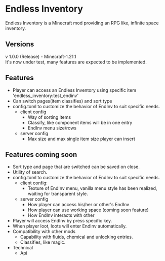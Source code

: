 
Endless Inventory
=========

Endless Inventory is a Minecraft mod providing an RPG like, infinite space inventory.

Versions
----

v 1.0.0 (Release) - Minecraft-1.21.1  
It's now under test, many features are expected to be implemented.

Features
-----
+ Player can access an Endless Inventory using specific item 'endless_inventory:test_endinv'
+ Can switch pages(item classifies) and sort type
+ config.toml to customize the behavior of EndInv to suit specific needs.
  + client config
    + Way of sorting items
    + Classify, like component items will be in one entry
    + EndInv menu size/rows
  + server config
    + Max size and max single item size player can insert

Features coming soon
----
+ Sort type and page that are switched can be saved on close.
+ Utility of search.
+ config.toml to customize the behavior of EndInv to suit specific needs.
  + client config:
    + Texture of EndInv menu, vanilla menu style has been realized, waiting for transparent style.
  + server config
    + How player can access his/her or other's EndInv
    + How player can use working space (coming soon feature)
    + How EndInv interacts with other
+ Player will access EndInv by press specific key.
+ When player loot, loots will enter EndInv automatically.
+ Compatibility with other mods
  + Capability with fluids, chemical and unlocking entries.
  + Classifies, like magic.
+ Technical
  + Api